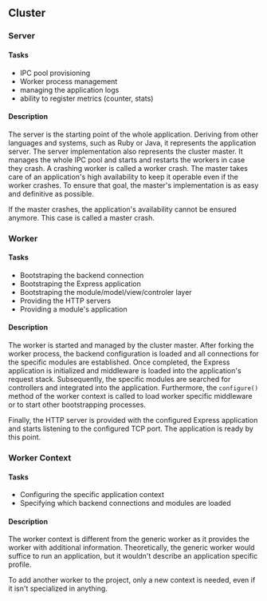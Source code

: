 ## Cluster

### Server

#### Tasks

* IPC pool provisioning
* Worker process management
* managing the application logs
* ability to register metrics (counter, stats)

#### Description

The server is the starting point of the whole application. Deriving
from other languages and systems, such as Ruby or Java, it represents
the application server. The server implementation also represents the
cluster master. It manages the whole IPC pool and starts and restarts
the workers in case they crash. A crashing worker is called a worker
crash. The master takes care of an application's high availability
to keep it operable even if the worker crashes. To ensure that goal,
the master's implementation is as easy and definitive as possible.

If the master crashes, the application's availability cannot be
ensured anymore. This case is called a master crash.

### Worker

#### Tasks

* Bootstraping the backend connection
* Bootstraping the Express application
* Bootstraping the module/model/view/controler layer
* Providing the HTTP servers
* Providing a module's application

#### Description

The worker is started and managed by the cluster master.
After forking the worker process, the backend configuration is loaded
and all connections for the specific modules are established.
Once completed, the Express application is initialized and middleware
is loaded into the application's request stack. Subsequently, the
specific modules are searched for controllers and integrated into
the application. Furthermore, the ``configure()`` method of the worker context
is called to load worker specific middleware or to start other bootstrapping
processes.

Finally, the HTTP server is provided with the configured Express
application and starts listening to the configured TCP port.
The application is ready by this point.

### Worker Context

#### Tasks

* Configuring the specific application context
* Specifying which backend connections and modules are loaded

#### Description

The worker context is different from the generic worker as it provides
the worker with additional information. Theoretically, the generic worker
would suffice to run an application, but it wouldn't describe an application
specific profile.

To add another worker to the project, only a new context is needed,
even if it isn't specialized in anything.

